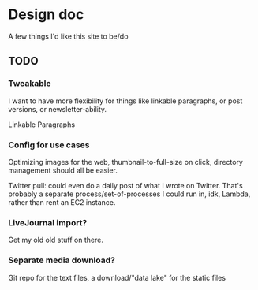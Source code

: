 # Design doc

A few things I'd like this site to be/do

## TODO

### Tweakable

I want to have more flexibility for things like linkable paragraphs, or post
versions, or newsletter-ability.

Linkable Paragraphs

### Config for use cases

Optimizing images for the web, thumbnail-to-full-size on click, directory
management should all be easier.

Twitter pull: could even do a daily post of what I wrote on Twitter. That's
probably a separate process/set-of-processes I could run in, idk, Lambda, rather
than rent an EC2 instance.

### LiveJournal import?

Get my old old stuff on there.

### Separate media download?

Git repo for the text files, a download/"data lake" for the static files
